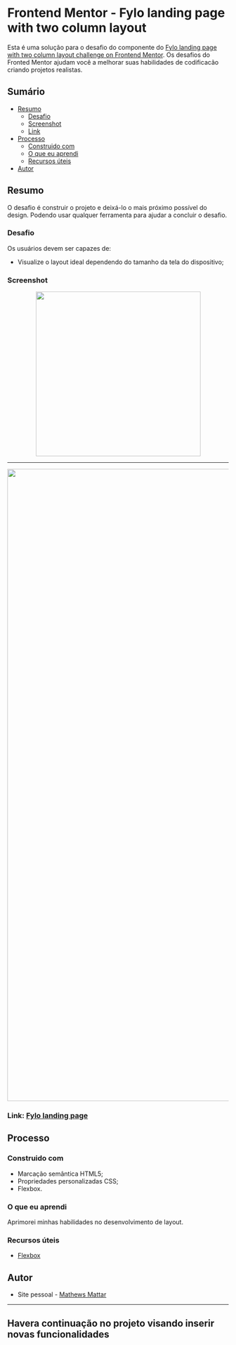 # Frontend Mentor - Fylo landing page with two column layout

Esta é uma solução para o desafio do componente do [Fylo landing page with two column layout challenge on Frontend Mentor](https://www.frontendmentor.io/challenges/fylo-landing-page-with-two-column-layout-5ca5ef041e82137ec91a50f5). Os desafios do Fronted Mentor ajudam você a melhorar suas habilidades de codificacão criando projetos realistas.

## Sumário

- [Resumo](#resumo)
  - [Desafio](#desafio)
  - [Screenshot](#screenshot)
  - [Link](#link)
- [Processo](#processo)
  - [Construido com](#construido-com)
  - [O que eu aprendi](#o-que-eu-aprendi)
  - [Recursos úteis](#recursos-úteis)
- [Autor](#autor)

## Resumo

O desafio é construir o projeto e deixá-lo o mais próximo possível do design. Podendo usar qualquer ferramenta para ajudar a concluir o desafio.

### Desafio

Os usuários devem ser capazes de:

- Visualize o layout ideal dependendo do tamanho da tela do dispositivo;

### Screenshot

<p align="center">
    <img width="375px" src="./assets/presentation/mobile.png"></img>
</p>

------

<p align="center">
    <img width="1440px" src="./assets/presentation/desktop.png"></img>
</p>

### Link: [Fylo landing page](https://mathmattar.github.io/04-landing-page-2-colunas/)

## Processo

### Construido com

- Marcação semântica HTML5;
- Propriedades personalizadas CSS;
- Flexbox.

### O que eu aprendi

Aprimorei minhas habilidades no desenvolvimento de layout.

### Recursos úteis

- [Flexbox](https://www.w3schools.com/css/css3_flexbox.asp)

## Autor

- Site pessoal - [Mathews Mattar](https://www.linkedin.com/in/mathewsmattar/)

------

Havera continuação no projeto visando inserir novas funcionalidades
------
